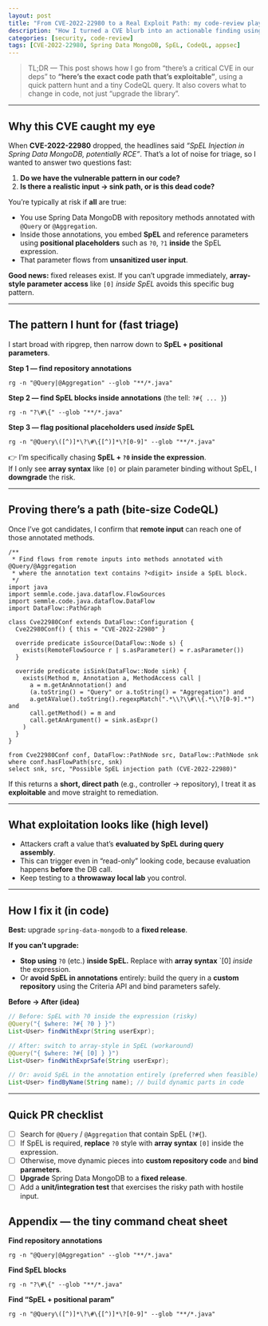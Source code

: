 ```yaml
---
layout: post
title: "From CVE-2022-22980 to a Real Exploit Path: my code-review playbook"
description: "How I turned a CVE blurb into an actionable finding using grep/CodeQL, and what to fix."
categories: [security, code-review]
tags: [CVE-2022-22980, Spring Data MongoDB, SpEL, CodeQL, appsec]
---
```

> TL;DR — This post shows how I go from “there’s a critical CVE in our deps” to **“here’s the exact code path that’s exploitable”**, using a quick pattern hunt and a tiny CodeQL query. It also covers what to change in code, not just “upgrade the library”.

---
## Why this CVE caught my eye

When **CVE-2022-22980** dropped, the headlines said *“SpEL Injection in Spring Data MongoDB, potentially RCE”*. That’s a lot of noise for triage, so I wanted to answer two questions fast:

1) **Do we have the vulnerable pattern in our code?**  
2) **Is there a realistic input → sink path, or is this dead code?**

You’re typically at risk if **all** are true:

- You use Spring Data MongoDB with repository methods annotated with `@Query` or `@Aggregation`.
- Inside those annotations, you embed **SpEL** and reference parameters using **positional placeholders** such as `?0`, `?1` **inside** the SpEL expression.
- That parameter flows from **unsanitized user input**.

**Good news:** fixed releases exist. If you can’t upgrade immediately, **array-style parameter access** like `[0]` *inside SpEL* avoids this specific bug pattern.

---
## The pattern I hunt for (fast triage)

I start broad with ripgrep, then narrow down to **SpEL + positional parameters**.

**Step 1 — find repository annotations**

```shell
rg -n "@Query|@Aggregation" --glob "**/*.java"
```

**Step 2 — find SpEL blocks inside annotations** (the tell: `?#{ ... }`)

```shell
rg -n "?\#\{" --glob "**/*.java"
```

**Step 3 — flag positional placeholders used *inside* SpEL**

```shell
rg -n "@Query\([^)]*\?\#\{[^)]*\?[0-9]" --glob "**/*.java"
```

👉 I’m specifically chasing **SpEL + `?0` inside the expression**.  
If I only see **array syntax** like `[0]` or plain parameter binding without SpEL, I **downgrade** the risk.

---
## Proving there’s a path (bite-size CodeQL)

Once I’ve got candidates, I confirm that **remote input** can reach one of those annotated methods.

```codeql
/**
 * Find flows from remote inputs into methods annotated with @Query/@Aggregation
 * where the annotation text contains ?<digit> inside a SpEL block.
 */
import java
import semmle.code.java.dataflow.FlowSources
import semmle.code.java.dataflow.DataFlow
import DataFlow::PathGraph

class Cve22980Conf extends DataFlow::Configuration {
  Cve22980Conf() { this = "CVE-2022-22980" }

  override predicate isSource(DataFlow::Node s) {
    exists(RemoteFlowSource r | s.asParameter() = r.asParameter())
  }

  override predicate isSink(DataFlow::Node sink) {
    exists(Method m, Annotation a, MethodAccess call |
      a = m.getAnAnnotation() and
      (a.toString() = "Query" or a.toString() = "Aggregation") and
      a.getAValue().toString().regexpMatch(".*\\?\\#\\{.*\\?[0-9].*") and
      call.getMethod() = m and
      call.getAnArgument() = sink.asExpr()
    )
  }
}

from Cve22980Conf conf, DataFlow::PathNode src, DataFlow::PathNode snk
where conf.hasFlowPath(src, snk)
select snk, src, "Possible SpEL injection path (CVE-2022-22980)"
```

If this returns a **short, direct path** (e.g., controller → repository), I treat it as **exploitable** and move straight to remediation.

---
## What exploitation looks like (high level)

- Attackers craft a value that’s **evaluated by SpEL during query assembly**.
- This can trigger even in “read-only” looking code, because evaluation happens **before** the DB call.
- Keep testing to a **throwaway local lab** you control.

---
## How I fix it (in code)

**Best:** upgrade `spring-data-mongodb` to a **fixed release**.

**If you can’t upgrade:**

- **Stop using** `?0` (etc.) **inside SpEL.** Replace with **array syntax** `[0] *inside* the expression.
- Or **avoid SpEL in annotations** entirely: build the query in a **custom repository** using the Criteria API and bind parameters safely.

**Before → After (idea)**

```java
// Before: SpEL with ?0 inside the expression (risky)
@Query("{ $where: ?#{ ?0 } }")
List<User> findWithExpr(String userExpr);

// After: switch to array-style in SpEL (workaround)
@Query("{ $where: ?#{ [0] } }")
List<User> findWithExprSafe(String userExpr);

// Or: avoid SpEL in the annotation entirely (preferred when feasible)
List<User> findByName(String name); // build dynamic parts in code
```

---
## Quick PR checklist

- [ ] Search for `@Query` / `@Aggregation` that contain SpEL (`?#{`).
- [ ] If SpEL is required, **replace** `?0` style with **array syntax** `[0]` inside the expression.
- [ ] Otherwise, move dynamic pieces into **custom repository code** and **bind parameters**.
- [ ] **Upgrade** Spring Data MongoDB to a **fixed release**.
- [ ] Add a **unit/integration test** that exercises the risky path with hostile input.

## Appendix — the tiny command cheat sheet

**Find repository annotations**

```shell
rg -n "@Query|@Aggregation" --glob "**/*.java"
```

**Find SpEL blocks**

```shell
rg -n "?\#\{" --glob "**/*.java"
```

**Find “SpEL + positional param”**

```shell
rg -n "@Query\([^)]*\?\#\{[^)]*\?[0-9]" --glob "**/*.java"
```

